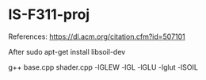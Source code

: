 # IS-F311-proj
References:
https://dl.acm.org/citation.cfm?id=507101

After sudo apt-get install libsoil-dev

g++ base.cpp shader.cpp -lGLEW -lGL -lGLU -lglut -lSOIL